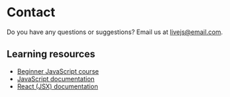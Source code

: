 # Contact
Do you have any questions or suggestions? Email us at livejs@email.com.

## Learning resources
- [Beginner JavaScript course](https://www.codecademy.com/learn/introduction-to-javascript)
- [JavaScript documentation](https://developer.mozilla.org/en-US/docs/Web/JavaScript)
- [React (JSX) documentation](https://react.dev/learn)
